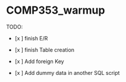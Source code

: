 # COMP353_warmup

TODO:

- [x ] finish E/R 

- [x ] finish Table creation

- [x ] Add foreign Key

- [x ] Add dummy data in another SQL script
